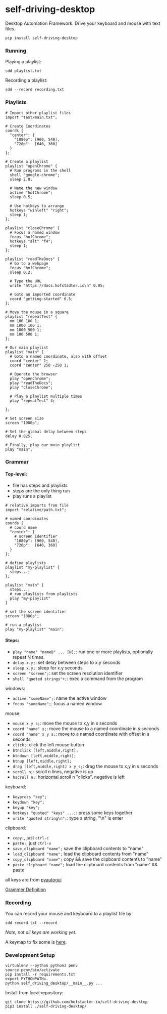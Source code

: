 # self-driving-desktop

Desktop Automation Framework.
Drive your keyboard and mouse with text files.

```
pip install self-driving-desktop
```

### Running

Playing a playlist:

```
sdd playlist.txt
```

Recording a playlist:

```
sdd --record recording.txt
```

### Playlists

```
# Import other playlist files
import "test/main.txt";

# Create Coordinates
coords {
  "center": {
    "1080p": [960, 540],
    "720p":  [640, 360]
  }
};

# Create a playlist
playlist "openChrome" {
  # Run programs in the shell
  shell "google-chrome";
  sleep 2.0;

  # Name the new window
  active "hofChrome";
  sleep 0.5;

  # Use hotkeys to arrange
  hotkeys "winleft" "right";
  sleep 1;
};

playlist "closeChrome" {
  # Focus a named window
  focus "hofChrome";
  hotkeys "alt" "f4";
  sleep 1;
};

playlist "readTheDocs" {
  # Go to a webpage
  focus "hofChrome";
  sleep 0.2;

  # Type the URL
  write "https://docs.hofstadter.io\n" 0.05;

  # Goto an imported coordinate
  coord "getting-started" 0.5;
};

# Move the mouse in a square
playlist "repeatTest" {
  mm 100 100 1;
  mm 1000 100 1;
  mm 1000 500 1;
  mm 100 500 1;
};

# Our main playlist
playlist "main" {
  # Goto a named coordinate, also with offset
  coord "center" 1;
  coord "center" 250 -250 1;

  # Operate the browser
  play "openChrome";
  play "readTheDocs";
  play "closeChrome";

  # Play a playlist multiple times
  play "repeatTest" 4;

};

# Set screen size
screen "1080p";

# Set the global delay between steps
delay 0.025;

# Finally, play our main playlist
play "main";

```

### Grammar

#### Top-level:

- file has steps and playlists
- steps are the only thing run
- play runs a playlist

```
# relative imports from file
import "relative/path.txt";

# named coordinates
coords {
  # coord name
  "center": {
    # screen identifier
    "1080p": [960, 540],
    "720p":  [640, 360]
  }
};

# define playlists
playlist "my-playlist" {
  steps...;
};

playlist "main" {
  steps...;
  # run playlists from playlists
  play "my-playlist"
}

# set the screen identifier
screen "1080p";

# run a playlist
play "my-playlist" "main";
```

#### Steps:

- `play "name" "nameB" ... [N];`: run one or more playlists, optionally repeat N times.
- `delay x.y;`: set delay between steps to x.y seconds
- `sleep x.y;`: sleep for x.y seconds
- `screen "screen";`: set the screen resolution identifier
- `shell "quoted strings"+;`: exec a command from the program

windows:

- `active "someName";`: name the active window
- `focus "someName";`: focus a named window

mouse:

- `mouse x y s;`: move the mouse to x,y in s seconds
- `coord "name" s;`: move the mouse to a named coordinate in s seconds
- `coord "name" x y s;`: move to a named coordinate with offset in s seconds
- `click;`: click the left mouse button
- `btnclick [left,middle,right];`
- `btndown [left,middle,right];`
- `btnup [left,middle,right];`
- `drag [left,middle,right] x y s;`: drag the mouse to x,y in s seconds
- `scroll n;`: scroll n lines, negative is up
- `hscroll n;`: horizontal scroll n "clicks", negative is left

keyboard:

- `keypress "key";`
- `keydown "key";`
- `keyup "key";`
- `hotkeys "quoted" "keys" ...;`: press some keys together
- `write "quoted string\n";`: type a string, "\n" is enter

clipboard:

- `copy;`, just `ctrl-c`
- `paste;`, just `ctrl-v`
- `save_clipboard "name";` save the clipboard contents to "name"
- `load_clipboard "name";` load the clipboard contents from "name"
- `copy_clipboard "name";` copy && save the clipboard contents to "name"
- `paste_clipboard "name";` load the clipboard contents from "name" && paste

all keys are from [pyautogui](https://pyautogui.readthedocs.io/en/latest/keyboard.html#keyboard-keys)

[Grammer Definition](./self_driving_desktop/grammar.py)

### Recording

You can record your mouse and keyboard
to a playlist file by:

```
sdd record.txt --record
```

_Note, not all keys are working yet._

A keymap to fix some is [here](./self_driving_desktop/keymap.py).

### Development Setup

```
virtualenv --python python3 penv
source penv/bin/activate
pip install -r requirements.txt
export PYTHONPATH=.
python self_driving_desktop/__main__.py ...
```

Install from local repository:

```
git clone https://github.com/hofstadter-io/self-driving-desktop
pip3 install ./self-driving-desktop/
```

